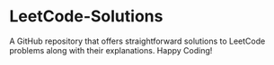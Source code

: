 # LeetCode-Solutions
A GitHub repository that offers straightforward solutions to LeetCode problems along with their explanations.
Happy Coding!
